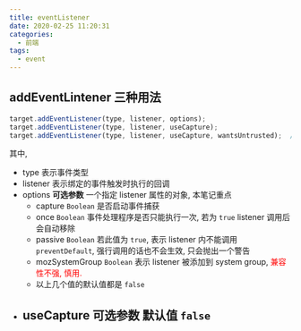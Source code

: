 ```yaml
---
title: eventListener
date: 2020-02-25 11:20:31
categories:
  - 前端
tags:
  - event
---
```


## addEventLintener 三种用法

```js
target.addEventListener(type, listener, options);
target.addEventListener(type, listener, useCapture);
target.addEventListener(type, listener, useCapture, wantsUntrusted);  // Gecko/Mozilla only
```

其中,
- type 表示事件类型
- listener 表示绑定的事件触发时执行的回调
- options **可选参数** 一个指定 listener 属性的对象, 本笔记重点
  - capture `Boolean` 是否启动事件捕获
  - once `Boolean` 事件处理程序是否只能执行一次, 若为 `true` listener 调用后会自动移除
  - passive `Boolean` 若此值为 `true`, 表示 listener 内不能调用 `preventDefault`, 强行调用的话也不会生效, 只会抛出一个警告
  - mozSystemGroup `Boolean` 表示 listener 被添加到 system group, <font color="red">兼容性不强, 慎用.</font>
  - 以上几个值的默认值都是 `false`
- useCapture **可选参数** 默认值 `false`
  -








